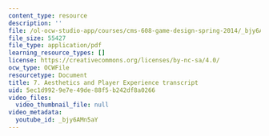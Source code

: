 ```yaml
---
content_type: resource
description: ''
file: /ol-ocw-studio-app/courses/cms-608-game-design-spring-2014/_bjy6AMn5aY_transcript.pdf
file_size: 55427
file_type: application/pdf
learning_resource_types: []
license: https://creativecommons.org/licenses/by-nc-sa/4.0/
ocw_type: OCWFile
resourcetype: Document
title: 7. Aesthetics and Player Experience transcript
uid: 5ec1d992-9e7e-49de-88f5-b242df8a0266
video_files:
  video_thumbnail_file: null
video_metadata:
  youtube_id: _bjy6AMn5aY
---
```

